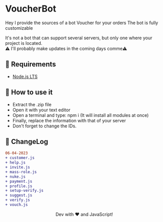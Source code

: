 # VoucherBot
Hey I provide the sources of a bot Voucher for your orders
The bot is fully customizable

It's not a bot that can support several servers, but only one where your project is located.<br>
⚠️ I'll probably make updates in the coming days comme⚠️

## 🚧 Requirements

  - [Node.js LTS](https://nodejs.org/en/download/)

## 📜 How to use it

  - Extract the .zip file
  - Open it with your text editor
  - Open a terminal and type: npm i (It will install all modules at once)
  - Finally, replace the information with that of your server 
  - Don't forget to change the IDs.

## 💭 ChangeLog

```diff
06-04-2023
+ customer.js
+ help.js
+ invite.js
+ mass-role.js
+ nuke.js
+ payment.js
+ profile.js
+ setup-verify.js
+ suggest.js
+ verify.js
+ vouch.js
```

<div align="center">Dev with ❤️ and JavaScript!</div>
